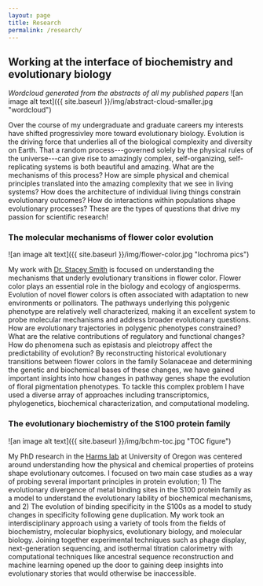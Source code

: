 ```yaml
---
layout: page
title: Research
permalink: /research/
---
```


## Working at the interface of biochemistry and evolutionary biology

*Wordcloud generated from the abstracts of all my published papers*
![an image alt text]({{ site.baseurl }}/img/abstract-cloud-smaller.jpg "wordcloud") 

Over the course of my undergraduate and graduate careers my interests have shifted progressivley more toward evolutionary biology. Evolution is the driving force that underlies all of the biological complexity and diversity on Earth. That a random process---governed solely by the physical rules of the universe---can give rise to amazingly complex, self-organizing, self-replicating systems is both beautiful and amazing. What are the mechanisms of this process? How are simple physical and chemical principles translated into the amazing complexity that we see in living systems? How does the architecture of individual living things constrain evolutionary outcomes? How do interactions within populations shape evolutionary processes? These are the types of questions that drive my passion for scientific research! 



### The molecular mechanisms of flower color evolution
![an image alt text]({{ site.baseurl }}/img/flower-color.jpg "Iochroma pics") 

My work with [Dr. Stacey Smith](https://www.colorado.edu/smithlab/) is focused on understanding the mechanisms that underly evolutionary transitions in flower color. Flower color plays an essential role in the biology and ecology of angiosperms. Evolution of novel flower colors is often associated with adaptation to new environments or pollinators. The pathways underlying this polygenic phenotype are relatively well characterized, making it an excellent system to probe molecular mechanisms and address broader evolutionary questions. How are evolutionary trajectories in polygenic phenotypes constrained? What are the relative contributions of regulatory and functional changes? How do phenomena such as epistasis and pleiotropy affect the predictability of evolution? By reconstructing historical evolutionary transitions between flower colors in the family Solanaceae and determining the genetic and biochemical bases of these changes, we have gained important insights into how changes in pathway genes shape the evolution of floral pigmentation phenotypes. To tackle this complex problem I have used a diverse array of approaches including transcriptomics, phylogenetics, biochemical characterization, and computational modeling. 


### The evolutionary biochemistry of the S100 protein family

![an image alt text]({{ site.baseurl }}/img/bchm-toc.jpg "TOC figure") 

My PhD research in the [Harms lab](https://harmslab.uoregon.edu/) at University of Oregon was centered around understanding how the physical and chemical properties of proteins shape evolutionary outcomes. I focused on two main case studies as a way of probing several important principles in protein evolution; 1) The evolutionary divergence of metal binding sites in the S100 protein family as a model to understand the evolutionary lability of biochemical mechanisms, and 2) The evolution of binding specificity in the S100s as a model to study changes in specificity following gene duplication. My work took an interdisciplinary approach using a variety of tools from the fields of biochemistry, molecular biophysics, evolutionary biology, and molecular biology. Joining together experimental techniques such as phage display, next-generation sequencing, and isothermal titration calorimetry with computational techniques like ancestral sequence reconstruction and machine learning opened up the door to gaining deep insights into evolutionary stories that would otherwise be inaccessible.


